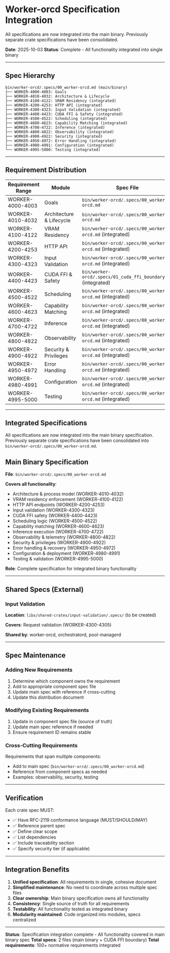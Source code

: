 # Worker-orcd Specification Integration

All specifications are now integrated into the main binary. Previously separate crate specifications have been consolidated.

**Date**: 2025-10-03
**Status**: Complete - All functionality integrated into single binary

---

## Spec Hierarchy

```
bin/worker-orcd/.specs/00_worker-orcd.md (main/binary)
├── WORKER-4000-4003: Goals
├── WORKER-4010-4032: Architecture & Lifecycle
├── WORKER-4100-4122: VRAM Residency (integrated)
├── WORKER-4200-4253: HTTP API (integrated)
├── WORKER-4300-4323: Input Validation (integrated)
├── WORKER-4400-4423: CUDA FFI & Safety (integrated)
├── WORKER-4500-4522: Scheduling (integrated)
├── WORKER-4600-4623: Capability Matching (integrated)
├── WORKER-4700-4722: Inference (integrated)
├── WORKER-4800-4822: Observability (integrated)
├── WORKER-4900-4922: Security (integrated)
├── WORKER-4950-4972: Error Handling (integrated)
├── WORKER-4980-4991: Configuration (integrated)
└── WORKER-4995-5000: Testing (integrated)
```

---

## Requirement Distribution

| Requirement Range | Module | Spec File |
|-------------------|--------|-----------|
| WORKER-4000-4003 | Goals | `bin/worker-orcd/.specs/00_worker-orcd.md` |
| WORKER-4010-4032 | Architecture & Lifecycle | `bin/worker-orcd/.specs/00_worker-orcd.md` |
| WORKER-4100-4122 | VRAM Residency | `bin/worker-orcd/.specs/00_worker-orcd.md` (integrated) |
| WORKER-4200-4253 | HTTP API | `bin/worker-orcd/.specs/00_worker-orcd.md` (integrated) |
| WORKER-4300-4323 | Input Validation | `bin/worker-orcd/.specs/00_worker-orcd.md` (integrated) |
| WORKER-4400-4423 | CUDA FFI & Safety | `bin/worker-orcd/.specs/01_cuda_ffi_boundary.md` (integrated) |
| WORKER-4500-4522 | Scheduling | `bin/worker-orcd/.specs/00_worker-orcd.md` (integrated) |
| WORKER-4600-4623 | Capability Matching | `bin/worker-orcd/.specs/00_worker-orcd.md` (integrated) |
| WORKER-4700-4722 | Inference | `bin/worker-orcd/.specs/00_worker-orcd.md` (integrated) |
| WORKER-4800-4822 | Observability | `bin/worker-orcd/.specs/00_worker-orcd.md` (integrated) |
| WORKER-4900-4922 | Security & Privileges | `bin/worker-orcd/.specs/00_worker-orcd.md` (integrated) |
| WORKER-4950-4972 | Error Handling | `bin/worker-orcd/.specs/00_worker-orcd.md` (integrated) |
| WORKER-4980-4991 | Configuration | `bin/worker-orcd/.specs/00_worker-orcd.md` (integrated) |
| WORKER-4995-5000 | Testing | `bin/worker-orcd/.specs/00_worker-orcd.md` (integrated) |

---

## Integrated Specifications

All specifications are now integrated into the main binary specification. Previously separate crate specifications have been consolidated into `bin/worker-orcd/.specs/00_worker-orcd.md`.

## Main Binary Specification

**File**: `bin/worker-orcd/.specs/00_worker-orcd.md`

**Covers all functionality**:
- Architecture & process model (WORKER-4010-4032)
- VRAM residency enforcement (WORKER-4100-4122)
- HTTP API endpoints (WORKER-4200-4253)
- Input validation (WORKER-4300-4323)
- CUDA FFI safety (WORKER-4400-4423)
- Scheduling logic (WORKER-4500-4522)
- Capability matching (WORKER-4600-4623)
- Inference execution (WORKER-4700-4722)
- Observability & telemetry (WORKER-4800-4822)
- Security & privileges (WORKER-4900-4922)
- Error handling & recovery (WORKER-4950-4972)
- Configuration & deployment (WORKER-4980-4991)
- Testing & validation (WORKER-4995-5000)

**Role**: Complete specification for integrated binary functionality

---

## Shared Specs (External)

### Input Validation

**Location**: `libs/shared-crates/input-validation/.specs/` (to be created)

**Covers**: Request validation (WORKER-4300-4305)

**Shared by**: worker-orcd, orchestratord, pool-managerd

---

## Spec Maintenance

### Adding New Requirements

1. Determine which component owns the requirement
2. Add to appropriate component spec file
3. Update main spec with reference if cross-cutting
4. Update this distribution document

### Modifying Existing Requirements

1. Update in component spec file (source of truth)
2. Update main spec reference if needed
3. Ensure requirement ID remains stable

### Cross-Cutting Requirements

Requirements that span multiple components:
- Add to main spec (`bin/worker-orcd/.specs/00_worker-orcd.md`)
- Reference from component specs as needed
- Examples: observability, security, testing

---

## Verification

Each crate spec MUST:
- ✅ Have RFC-2119 conformance language (MUST/SHOULD/MAY)
- ✅ Reference parent spec
- ✅ Define clear scope
- ✅ List dependencies
- ✅ Include traceability section
- ✅ Specify security tier (if applicable)

---

## Integration Benefits

1. **Unified specification**: All requirements in single, cohesive document
2. **Simplified maintenance**: No need to coordinate across multiple spec files
3. **Clear ownership**: Main binary specification owns all functionality
4. **Consistency**: Single source of truth for all requirements
5. **Testability**: All functionality tested as integrated binary
6. **Modularity maintained**: Code organized into modules, specs centralized

---

**Status**: Specification integration complete - All functionality covered in main binary spec
**Total specs**: 2 files (main binary + CUDA FFI boundary)
**Total requirements**: 100+ normative requirements integrated
